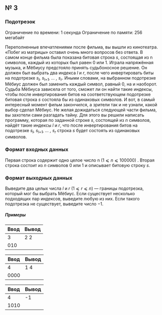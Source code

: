 ## № 3
### Подотрезок
Ограничение по времени: $1$ секунда
Ограничение по памяти: $256$ мегабайт

Переполненные впечатлениями после фильма, вы вышли из кинотеатра. «Побег из матрицы» оставил очень много вопросов без ответа.
В самом конце фильма была показана битовая строка _s_, состоящая из n символов, каждый из которых был равен $0$ или $1$. Играла напряжённая музыка, и Мёбиусу предстояло принять судьбоносное решение. Он должен был выбрать два индекса _l_ и _r_, после чего инвертировать биты на подотрезке *s<sub>l</sub>, s<sub>l+1</sub>, ... , s<sub>r</sub>*. Иными словами, на выбранном подотрезке Мёбиус должен был заменить каждый символ, равный $0$, на и наоборот. Судьба Мёбиуса зависела от того, сможет ли он найти такие индексы, чтобы после инвертирования битов на соответствующем подотрезке битовая строка _s_ состояла бы из одинаковых символов.
И вот, в самый интересный момент фильм закончился, а зрители так и не узнали, какой выбор сделал Мёбиус. Не желая дожидаться следующей части фильма, вы захотели сами разгадать тайну. Для этого вы решили написать программу, которая по заданной строке _s_, состоящей из _n_ символов, найдёт такие индексы _l_ и _r_, что после инвертирования битов на подотрезке *s<sub>l</sub>, s<sub>l+1</sub>, ... , s<sub>r</sub>* строка _s_ будет состоять из одинаковых символов.

### Формат входных данных
Первая строка содержит одно целое число n $(1⩽n⩽100 000)$
.
Вторая строка состоит из _n_ символов $0$ или $1$ и описывает битовую строку _s_.

### Формат выходных данных
Выведите два целых числа _l_ и _r_ $(1⩽r⩽n)$ &mdash; границы подотрезка, который мог бы выбрать Мёбиус. Если существует несколько подходящих пар индексов, выведите любую из них. Если такого подотрезка не существует, выведите число $−1$.

##### Примеры

| Ввод | Вывод |
|------|-------|
| 3    | 2 2   |
| 010  |       |

| Ввод | Вывод |
|------|-------|
| 4    | 1 4   |
| 0000  |       |

| Ввод | Вывод |
|------|-------|
| 4    | -1   |
| 1010  |       |

